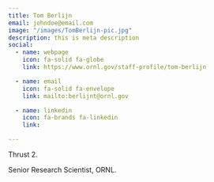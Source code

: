 ```yaml
---
title: Tom Berlijn
email: johndoe@email.com
image: "/images/TomBerlijn-pic.jpg"
description: this is meta description
social:
  - name: webpage
    icon: fa-solid fa-globe
    link: https://www.ornl.gov/staff-profile/tom-berlijn

  - name: email
    icon: fa-solid fa-envelope
    link: mailto:berlijnt@ornl.gov

  - name: linkedin
    icon: fa-brands fa-linkedin
    link: 

---
```

Thrust 2.  
  
Senior Research Scientist, ORNL. 

